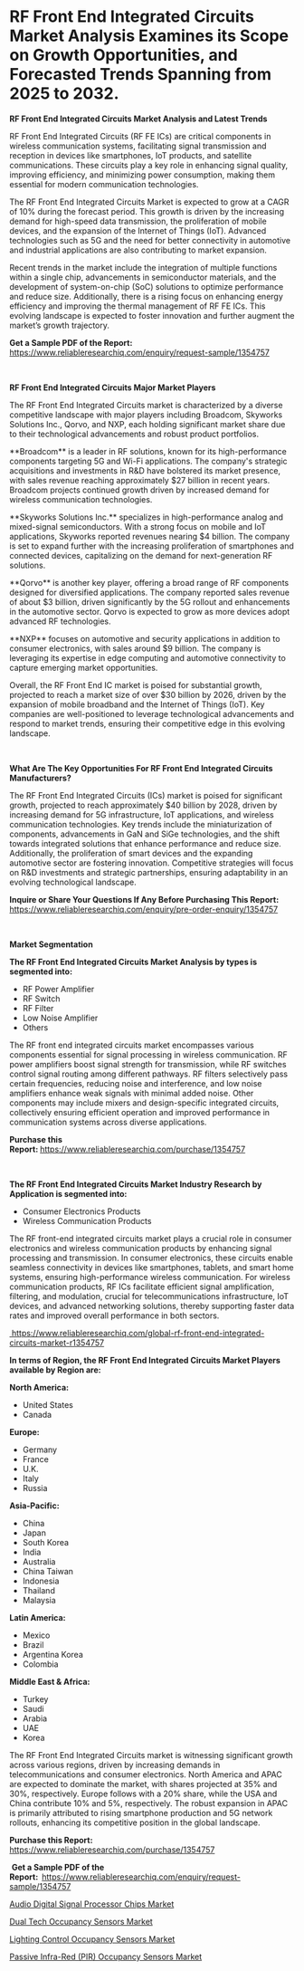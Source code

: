 <p><h1>RF Front End Integrated Circuits Market Analysis Examines its Scope on Growth Opportunities, and Forecasted Trends Spanning from 2025 to 2032.</h1></p><p><strong>RF Front End Integrated Circuits Market Analysis and Latest Trends</strong></p>
<p><p>RF Front End Integrated Circuits (RF FE ICs) are critical components in wireless communication systems, facilitating signal transmission and reception in devices like smartphones, IoT products, and satellite communications. These circuits play a key role in enhancing signal quality, improving efficiency, and minimizing power consumption, making them essential for modern communication technologies.</p><p>The RF Front End Integrated Circuits Market is expected to grow at a CAGR of 10% during the forecast period. This growth is driven by the increasing demand for high-speed data transmission, the proliferation of mobile devices, and the expansion of the Internet of Things (IoT). Advanced technologies such as 5G and the need for better connectivity in automotive and industrial applications are also contributing to market expansion.</p><p>Recent trends in the market include the integration of multiple functions within a single chip, advancements in semiconductor materials, and the development of system-on-chip (SoC) solutions to optimize performance and reduce size. Additionally, there is a rising focus on enhancing energy efficiency and improving the thermal management of RF FE ICs. This evolving landscape is expected to foster innovation and further augment the market’s growth trajectory.</p></p>
<p><strong>Get a Sample PDF of the Report:&nbsp;</strong> <a href="https://www.reliableresearchiq.com/enquiry/request-sample/1354757?utm_campaign=1088&utm_medium=2&utm_source=Github&utm_content=ia&utm_term=13022025&utm_id=rf-front-end-integrated-circuits">https://www.reliableresearchiq.com/enquiry/request-sample/1354757</a></p>
<p>&nbsp;</p>
<p><strong>RF Front End Integrated Circuits Major Market Players</strong></p>
<p><p>The RF Front End Integrated Circuits market is characterized by a diverse competitive landscape with major players including Broadcom, Skyworks Solutions Inc., Qorvo, and NXP, each holding significant market share due to their technological advancements and robust product portfolios.</p><p>**Broadcom** is a leader in RF solutions, known for its high-performance components targeting 5G and Wi-Fi applications. The company's strategic acquisitions and investments in R&D have bolstered its market presence, with sales revenue reaching approximately $27 billion in recent years. Broadcom projects continued growth driven by increased demand for wireless communication technologies.</p><p>**Skyworks Solutions Inc.** specializes in high-performance analog and mixed-signal semiconductors. With a strong focus on mobile and IoT applications, Skyworks reported revenues nearing $4 billion. The company is set to expand further with the increasing proliferation of smartphones and connected devices, capitalizing on the demand for next-generation RF solutions.</p><p>**Qorvo** is another key player, offering a broad range of RF components designed for diversified applications. The company reported sales revenue of about $3 billion, driven significantly by the 5G rollout and enhancements in the automotive sector. Qorvo is expected to grow as more devices adopt advanced RF technologies.</p><p>**NXP** focuses on automotive and security applications in addition to consumer electronics, with sales around $9 billion. The company is leveraging its expertise in edge computing and automotive connectivity to capture emerging market opportunities. </p><p>Overall, the RF Front End IC market is poised for substantial growth, projected to reach a market size of over $30 billion by 2026, driven by the expansion of mobile broadband and the Internet of Things (IoT). Key companies are well-positioned to leverage technological advancements and respond to market trends, ensuring their competitive edge in this evolving landscape.</p></p>
<p>&nbsp;</p>
<p><strong>What Are The Key Opportunities For RF Front End Integrated Circuits Manufacturers?</strong></p>
<p><p>The RF Front End Integrated Circuits (ICs) market is poised for significant growth, projected to reach approximately $40 billion by 2028, driven by increasing demand for 5G infrastructure, IoT applications, and wireless communication technologies. Key trends include the miniaturization of components, advancements in GaN and SiGe technologies, and the shift towards integrated solutions that enhance performance and reduce size. Additionally, the proliferation of smart devices and the expanding automotive sector are fostering innovation. Competitive strategies will focus on R&D investments and strategic partnerships, ensuring adaptability in an evolving technological landscape.</p></p>
<p><strong>Inquire or Share Your Questions If Any Before Purchasing This Report:</strong> <a href="https://www.reliableresearchiq.com/enquiry/pre-order-enquiry/1354757?utm_campaign=1088&utm_medium=2&utm_source=Github&utm_content=ia&utm_term=13022025&utm_id=rf-front-end-integrated-circuits">https://www.reliableresearchiq.com/enquiry/pre-order-enquiry/1354757</a></p>
<p>&nbsp;</p>
<p><strong>Market Segmentation</strong></p>
<p><strong>The RF Front End Integrated Circuits Market Analysis by types is segmented into:</strong></p>
<p><ul><li>RF Power Amplifier</li><li>RF Switch</li><li>RF Filter</li><li>Low Noise Amplifier</li><li>Others</li></ul></p>
<p><p>The RF front end integrated circuits market encompasses various components essential for signal processing in wireless communication. RF power amplifiers boost signal strength for transmission, while RF switches control signal routing among different pathways. RF filters selectively pass certain frequencies, reducing noise and interference, and low noise amplifiers enhance weak signals with minimal added noise. Other components may include mixers and design-specific integrated circuits, collectively ensuring efficient operation and improved performance in communication systems across diverse applications.</p></p>
<p><strong>Purchase this Report:&nbsp;</strong><a href="https://www.reliableresearchiq.com/purchase/1354757?utm_campaign=1088&utm_medium=2&utm_source=Github&utm_content=ia&utm_term=13022025&utm_id=rf-front-end-integrated-circuits">https://www.reliableresearchiq.com/purchase/1354757</a></p>
<p>&nbsp;</p>
<p><strong>The RF Front End Integrated Circuits Market Industry Research by Application is segmented into:</strong></p>
<p><ul><li>Consumer Electronics Products</li><li>Wireless Communication Products</li></ul></p>
<p><p>The RF front-end integrated circuits market plays a crucial role in consumer electronics and wireless communication products by enhancing signal processing and transmission. In consumer electronics, these circuits enable seamless connectivity in devices like smartphones, tablets, and smart home systems, ensuring high-performance wireless communication. For wireless communication products, RF ICs facilitate efficient signal amplification, filtering, and modulation, crucial for telecommunications infrastructure, IoT devices, and advanced networking solutions, thereby supporting faster data rates and improved overall performance in both sectors.</p></p>
<p><a href="https://www.reliableresearchiq.com/global-rf-front-end-integrated-circuits-market-r1354757?utm_campaign=1088&utm_medium=2&utm_source=Github&utm_content=ia&utm_term=13022025&utm_id=rf-front-end-integrated-circuits">&nbsp;https://www.reliableresearchiq.com/global-rf-front-end-integrated-circuits-market-r1354757</a></p>
<p><strong>In terms of Region, the RF Front End Integrated Circuits Market Players available by Region are:</strong></p>
<p>
    <p> <strong> North America: </strong>
        <ul>
            <li>United States</li>
            <li>Canada</li>
        </ul>
        </p> 
    <p> <strong> Europe: </strong>
        <ul>
            <li>Germany</li>
            <li>France</li>
            <li>U.K.</li>
            <li>Italy</li>
            <li>Russia</li>
        </ul>
        </p> 
    <p> <strong> Asia-Pacific: </strong>
        <ul>
            <li>China</li>
            <li>Japan</li>
            <li>South Korea</li>
            <li>India</li>
            <li>Australia</li>
            <li>China Taiwan</li>
            <li>Indonesia</li>
            <li>Thailand</li>
            <li>Malaysia</li>
        </ul>
        </p> 
    <p> <strong> Latin America: </strong>
        <ul>
            <li>Mexico</li>
            <li>Brazil</li>
            <li>Argentina Korea</li>
            <li>Colombia</li>
        </ul>
        </p> 
    <p> <strong> Middle East & Africa: </strong>
        <ul>
            <li>Turkey</li>
            <li>Saudi</li>
            <li>Arabia</li>
            <li>UAE</li>
            <li>Korea</li>
        </ul>
    </p>
    </p>
<p><p>The RF Front End Integrated Circuits market is witnessing significant growth across various regions, driven by increasing demands in telecommunications and consumer electronics. North America and APAC are expected to dominate the market, with shares projected at 35% and 30%, respectively. Europe follows with a 20% share, while the USA and China contribute 10% and 5%, respectively. The robust expansion in APAC is primarily attributed to rising smartphone production and 5G network rollouts, enhancing its competitive position in the global landscape.</p></p>
<p><strong>Purchase this Report: </strong><a href="https://www.reliableresearchiq.com/purchase/1354757?utm_campaign=1088&utm_medium=2&utm_source=Github&utm_content=ia&utm_term=13022025&utm_id=rf-front-end-integrated-circuits">https://www.reliableresearchiq.com/purchase/1354757</a></p>
<p>&nbsp;<strong>Get a Sample PDF of the Report:&nbsp;&nbsp;</strong><a href="https://www.reliableresearchiq.com/enquiry/request-sample/1354757?utm_campaign=1088&utm_medium=2&utm_source=Github&utm_content=ia&utm_term=13022025&utm_id=rf-front-end-integrated-circuits">https://www.reliableresearchiq.com/enquiry/request-sample/1354757</a></p>
<p><strong></strong></p>
<p><p><a href="https://github.com/herakterroem/Market-Research-Report-List-1/blob/main/audio-digital-signal-processor-chips-market.md?utm_campaign=1088&utm_medium=2&utm_source=Github&utm_content=ia&utm_term=13022025&utm_id=rf-front-end-integrated-circuits">Audio Digital Signal Processor Chips Market</a></p><p><a href="https://github.com/sirayedantte/Market-Research-Report-List-1/blob/main/dual-tech-occupancy-sensors-market.md?utm_campaign=1088&utm_medium=2&utm_source=Github&utm_content=ia&utm_term=13022025&utm_id=rf-front-end-integrated-circuits">Dual Tech Occupancy Sensors Market</a></p><p><a href="https://github.com/biyajausenik/Market-Research-Report-List-1/blob/main/lighting-control-occupancy-sensors-market.md?utm_campaign=1088&utm_medium=2&utm_source=Github&utm_content=ia&utm_term=13022025&utm_id=rf-front-end-integrated-circuits">Lighting Control Occupancy Sensors Market</a></p><p><a href="https://github.com/armsinwan/Market-Research-Report-List-1/blob/main/passive-infra-red-pir-occupancy-sensors-market.md?utm_campaign=1088&utm_medium=2&utm_source=Github&utm_content=ia&utm_term=13022025&utm_id=rf-front-end-integrated-circuits">Passive Infra-Red (PIR) Occupancy Sensors Market</a></p></p>